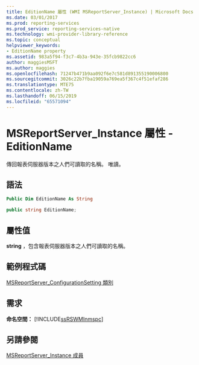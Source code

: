 ```yaml
---
title: EditionName 屬性 (WMI MSReportServer_Instance) | Microsoft Docs
ms.date: 03/01/2017
ms.prod: reporting-services
ms.prod_service: reporting-services-native
ms.technology: wmi-provider-library-reference
ms.topic: conceptual
helpviewer_keywords:
- EditionName property
ms.assetid: 983a5f94-f3c7-4b3a-943e-35fcb9822cc6
author: maggiesMSFT
ms.author: maggies
ms.openlocfilehash: 71247b471b9aa092f6e7c581d891355190006800
ms.sourcegitcommit: 3026c22b7fba19059a769ea5f367c4f51efaf286
ms.translationtype: MTE75
ms.contentlocale: zh-TW
ms.lasthandoff: 06/15/2019
ms.locfileid: "65571094"
---
```

# <a name="msreportserverinstance-properties---editionname"></a>MSReportServer_Instance 屬性 - EditionName
  傳回報表伺服器版本之人們可讀取的名稱。 唯讀。  
  
## <a name="syntax"></a>語法  
  
```vb  
Public Dim EditionName As String  
```  
  
```csharp  
public string EditionName;  
```  
  
## <a name="property-value"></a>屬性值  
 **string** ，包含報表伺服器版本之人們可讀取的名稱。  
  
## <a name="example-code"></a>範例程式碼  
 [MSReportServer_ConfigurationSetting 類別](../../reporting-services/wmi-provider-library-reference/msreportserver-configurationsetting-class.md)  
  
## <a name="requirements"></a>需求  
 **命名空間：** [!INCLUDE[ssRSWMInmspc](../../includes/ssrswminmspc-md.md)]  
  
## <a name="see-also"></a>另請參閱  
 [MSReportServer_Instance 成員](../../reporting-services/wmi-provider-library-reference/msreportserver-instance-members.md)  
  
  

